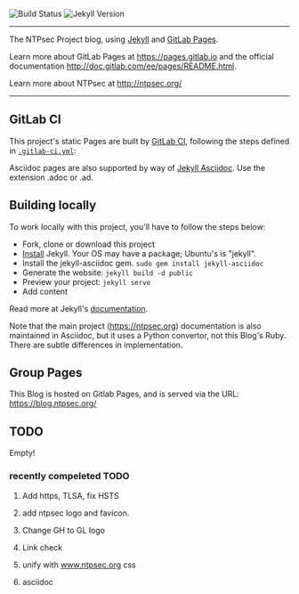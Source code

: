 ![Build Status](https://gitlab.com/pages/jekyll/badges/master/build.svg)
![Jekyll Version](https://img.shields.io/gem/v/jekyll.svg)

---

The NTPsec Project blog, using [Jekyll] and [GitLab Pages].

Learn more about GitLab Pages at https://pages.gitlab.io and the official
documentation http://doc.gitlab.com/ee/pages/README.html.

Learn more about NTPsec at http://ntpsec.org/

---

## GitLab CI

This project's static Pages are built by [GitLab CI][ci], following the steps
defined in [`.gitlab-ci.yml`](.gitlab-ci.yml):

Asciidoc pages are also supported by way of [Jekyll Asciidoc].  Use the
extension .adoc or .ad.

## Building locally

To work locally with this project, you'll have to follow the steps below:

* Fork, clone or download this project
* [Install][] Jekyll.  Your OS may have a package; Ubuntu's is "jekyll".
* Install the jekyll-asciidoc gem.  `sudo gem install jekyll-asciidoc`
* Generate the website: `jekyll build -d public`
* Preview your project: `jekyll serve`
* Add content

Read more at Jekyll's [documentation][].

Note that the main project (https://ntpsec.org) documentation is
also maintained in Asciidoc, but it uses a Python convertor, not
this Blog's Ruby.  There are subtle differences in implementation.

## Group Pages

This Blog is hosted on Gitlab Pages, and is served via the URL:
https://blog.ntpsec.org/

[Jekyll Asciidoc]:https://github.com/asciidoctor/jekyll-asciidoc
[ci]: https://about.gitlab.com/gitlab-ci/
[Jekyll]: http://jekyllrb.com/
[Gitlab Pages]:https://gitlab.com/pages/jekyll
[install]: https://jekyllrb.com/docs/installation/
[documentation]: https://jekyllrb.com/docs/home/

## TODO

Empty!

### recently compeleted TODO

1. Add https, TLSA, fix HSTS

2. add ntpsec logo and favicon.

3. Change GH to GL logo

4. Link check

5. unify with www.ntpsec.org css

6. asciidoc
